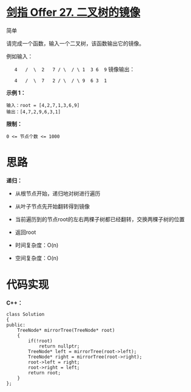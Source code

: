 # [剑指 Offer 27. 二叉树的镜像](https://leetcode.cn/problems/er-cha-shu-de-jing-xiang-lcof/)

简单



请完成一个函数，输入一个二叉树，该函数输出它的镜像。

例如输入：

`   4   /  \  2   7 / \  / \ 1  3 6  9`
镜像输出：

```
   4   /  \  7   2 / \  / \ 9  6 3  1
```

 

**示例 1：**

```
输入：root = [4,2,7,1,3,6,9]
输出：[4,7,2,9,6,3,1]
```

 

**限制：**

```
0 <= 节点个数 <= 1000
```





# 思路

**递归：**

- 从根节点开始，递归地对树进行遍历

- 从叶子节点先开始翻转得到镜像
- 当前遍历到的节点root的左右两棵子树都已经翻转，交换两棵子树的位置
- 返回root

- 时间复杂度：O(n)
- 空间复杂度：O(n)



# 代码实现

**C++：**

```
class Solution
{
public:
    TreeNode* mirrorTree(TreeNode* root)
    {
        if(!root)
            return nullptr;
        TreeNode* left = mirrorTree(root->left);
        TreeNode* right = mirrorTree(root->right);
        root->left = right;
        root->right = left;
        return root;
    }
};
```


